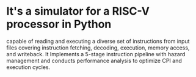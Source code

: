 # It's a simulator for a RISC-V processor in Python
capable of reading and executing a diverse set of instructions from input files
covering instruction fetching, decoding, execution, memory access, and writeback.
It Implements a 5-stage instruction pipeline with hazard management and conducts performance analysis to optimize CPI and execution cycles.
